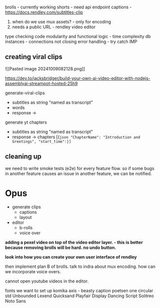 
brolls - currently working
shorts - need api endpoint
captions - https://docs.rendley.com/subtitles-clip

1. when do we use mux assets? - only for encoding
2. needs a public URL - rendley video editor

type checking
code modularity and functional
logic - time complexity
db instances - connections not closing
error handling - try catch IMP


## creating viral clips

![[Pasted image 20241009082128.png]]

https://dev.to/jacksbridger/build-your-own-ai-video-editor-with-nodejs-assemblyai-streampot-hosted-25h9

generate-viral-clips
- subtitles as string "named as transcript"
- words
- response -> 

generate yt chapters
- subtitles as string "named as transcript"
- response -> chapters [{```json
"ChapterName": "Introduction and Greetings",
      "start_time":}]```

## cleaning up

we need to write smoke tests (e2e) for every feature flow. so if some bugs in another feature causes an issue in another feature, we can be notified.

# Opus 

- generate clips
	- captions
	- layout
- editor
	- b-rolls
	- voice over

**adding a pexel video on top of the video editor layer. - this is better because removing brolls will be hard. no undo button.**

**look into how you can create your own user interface of rendley**


then implement plan B of brolls.
talk to indra about mux encoding.
how can we incorporate voice overs.

cannot open youtube videos in the editor.


fonts we want to set up
komika axis - beasty caption
poetsen one
circular std
Unbounded
Lexend
Quicksand
Playfair Display
Dancing Script
Solitreo
Noto Sans
